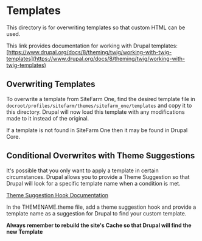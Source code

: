 # Templates

This directory is for overwriting templates so that custom HTML can be used.

This link provides documentation for working with Drupal templates: 
[https://www.drupal.org/docs/8/theming/twig/working-with-twig-templates](https://www.drupal.org/docs/8/theming/twig/working-with-twig-templates)

## Overwriting Templates

To overwrite a template from SiteFarm One, find the desired template file in 
`docroot/profiles/sitefarm/themes/sitefarm_one/templates` and copy it to this
directory. Drupal will now load this template with any modifications made to it
instead of the original.

If a template is not found in SiteFarm One then it may be found in Drupal Core.

## Conditional Overwrites with Theme Suggestions

It's possible that you only want to apply a template in certain circumstances. 
Drupal allows you to provide a Theme Suggestion so that Drupal will look for a 
specific template name when a condition is met.

[Theme Suggestion Hook Documentation](https://api.drupal.org/api/drupal/core!lib!Drupal!Core!Render!theme.api.php/function/hook_theme_suggestions_HOOK_alter)

In the THEMENAME.theme file, add a theme suggestion hook and provide a 
template name as a suggestion for Drupal to find your custom template.

**Always remember to rebuild the site's Cache so that Drupal will find the new 
Template**
